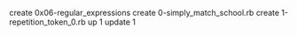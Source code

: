 create 0x06-regular_expressions
create 0-simply_match_school.rb
create 1-repetition_token_0.rb
up 1
update 1
